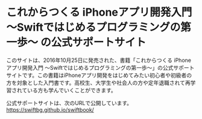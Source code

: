 # これからつくる iPhoneアプリ開発入門 ～Swiftではじめるプログラミングの第一歩～ の公式サポートサイト
このサイトは、2016年10月25日に発売された、書籍「これからつくる iPhoneアプリ開発入門 ～Swiftではじめるプログラミングの第一歩～」の公式サポートサイトです。この書籍はiPhoneアプリ開発をはじめてみたい初心者や初級者の方を対象とした入門書です。高校生、大学生や社会人の方や定年退職されて再学習されている方も学んでいくことができます。

公式サポートサイトは、次のURLで公開しています。  
https://swiftbg.github.io/swiftbook/
